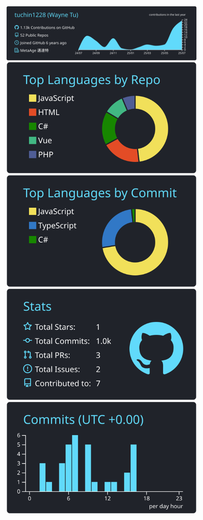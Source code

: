 
[![](https://raw.githubusercontent.com/tuchin1228/tuchin1228/master/profile-summary-card-output/react/0-profile-details.svg)]([https://github.com/vn7n24fzkq/github-profile-summary-cards](https://github.com/tuchin1228/tuchin1228))
[![](https://raw.githubusercontent.com/tuchin1228/tuchin1228/master/profile-summary-card-output/react/1-repos-per-language.svg)]([https://github.com/vn7n24fzkq/github-profile-summary-cards](https://github.com/tuchin1228/tuchin1228)) [![](https://raw.githubusercontent.com/tuchin1228/tuchin1228/master/profile-summary-card-output/react/2-most-commit-language.svg)]([https://github.com/vn7n24fzkq/github-profile-summary-cards](https://github.com/tuchin1228/tuchin1228))
[![](https://raw.githubusercontent.com/tuchin1228/tuchin1228/master/profile-summary-card-output/react/3-stats.svg)]([https://github.com/vn7n24fzkq/github-profile-summary-cards](https://github.com/tuchin1228/tuchin1228)) [![](https://raw.githubusercontent.com/tuchin1228/tuchin1228/master/profile-summary-card-output/react/4-productive-time.svg)]([https://github.com/vn7n24fzkq/github-profile-summary-cards](https://github.com/tuchin1228/tuchin1228))
